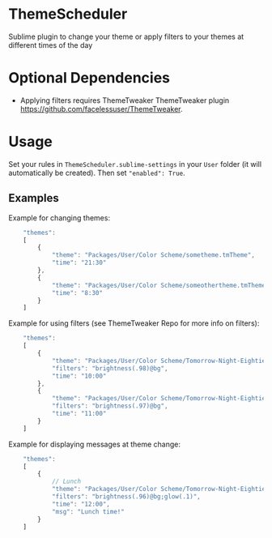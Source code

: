 # ThemeScheduler

Sublime plugin to change your theme or apply filters to your themes at different times of the day

# Optional Dependencies
- Applying filters requires ThemeTweaker ThemeTweaker plugin https://github.com/facelessuser/ThemeTweaker.

# Usage
Set your rules in `ThemeScheduler.sublime-settings` in your `User` folder (it will automatically be created).  Then set `"enabled": True`.

## Examples
Example for changing themes:
```javascript
    "themes":
    [
        {
            "theme": "Packages/User/Color Scheme/sometheme.tmTheme",
            "time": "21:30"
        },
        {
            "theme": "Packages/User/Color Scheme/someothertheme.tmTheme",
            "time": "8:30"
        }
    ]
```

Example for using filters (see ThemeTweaker Repo for more info on filters):
```javascript
    "themes":
    [
        {
            "theme": "Packages/User/Color Scheme/Tomorrow-Night-Eighties.tmTheme",
            "filters": "brightness(.98)@bg",
            "time": "10:00"
        },
        {
            "theme": "Packages/User/Color Scheme/Tomorrow-Night-Eighties.tmTheme",
            "filters": "brightness(.97)@bg",
            "time": "11:00"
        }
    ]
```

Example for displaying messages at theme change:
```javascript
    "themes":
    [
        {
            // Lunch
            "theme": "Packages/User/Color Scheme/Tomorrow-Night-Eighties.tmTheme",
            "filters": "brightness(.96)@bg;glow(.1)",
            "time": "12:00",
            "msg": "Lunch time!"
        }
    ]
```
